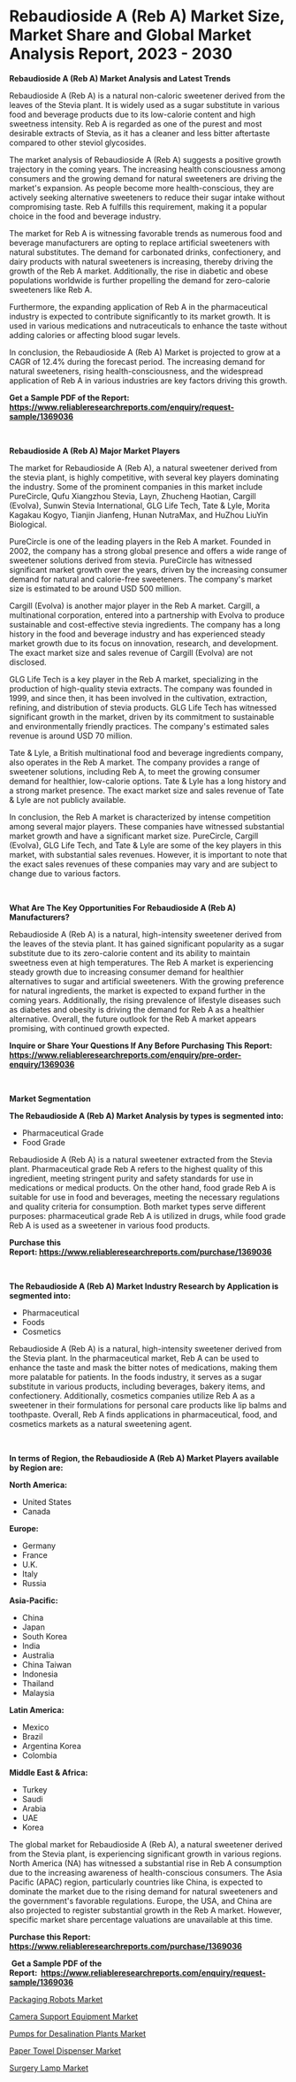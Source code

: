 <p><h1>Rebaudioside A (Reb A) Market Size, Market Share and Global Market Analysis Report, 2023 - 2030</h1></p><p><strong>Rebaudioside A (Reb A) Market Analysis and Latest Trends</strong></p>
<p><p>Rebaudioside A (Reb A) is a natural non-caloric sweetener derived from the leaves of the Stevia plant. It is widely used as a sugar substitute in various food and beverage products due to its low-calorie content and high sweetness intensity. Reb A is regarded as one of the purest and most desirable extracts of Stevia, as it has a cleaner and less bitter aftertaste compared to other steviol glycosides.</p><p>The market analysis of Rebaudioside A (Reb A) suggests a positive growth trajectory in the coming years. The increasing health consciousness among consumers and the growing demand for natural sweeteners are driving the market's expansion. As people become more health-conscious, they are actively seeking alternative sweeteners to reduce their sugar intake without compromising taste. Reb A fulfills this requirement, making it a popular choice in the food and beverage industry.</p><p>The market for Reb A is witnessing favorable trends as numerous food and beverage manufacturers are opting to replace artificial sweeteners with natural substitutes. The demand for carbonated drinks, confectionery, and dairy products with natural sweeteners is increasing, thereby driving the growth of the Reb A market. Additionally, the rise in diabetic and obese populations worldwide is further propelling the demand for zero-calorie sweeteners like Reb A.</p><p>Furthermore, the expanding application of Reb A in the pharmaceutical industry is expected to contribute significantly to its market growth. It is used in various medications and nutraceuticals to enhance the taste without adding calories or affecting blood sugar levels.</p><p>In conclusion, the Rebaudioside A (Reb A) Market is projected to grow at a CAGR of 12.4% during the forecast period. The increasing demand for natural sweeteners, rising health-consciousness, and the widespread application of Reb A in various industries are key factors driving this growth.</p></p>
<p><strong>Get a Sample PDF of the Report:&nbsp; <a href="https://www.reliableresearchreports.com/enquiry/request-sample/1369036">https://www.reliableresearchreports.com/enquiry/request-sample/1369036</a></strong></p>
<p>&nbsp;</p>
<p><strong>Rebaudioside A (Reb A) Major Market Players</strong></p>
<p><p>The market for Rebaudioside A (Reb A), a natural sweetener derived from the stevia plant, is highly competitive, with several key players dominating the industry. Some of the prominent companies in this market include PureCircle, Qufu Xiangzhou Stevia, Layn, Zhucheng Haotian, Cargill (Evolva), Sunwin Stevia International, GLG Life Tech, Tate & Lyle, Morita Kagakau Kogyo, Tianjin Jianfeng, Hunan NutraMax, and HuZhou LiuYin Biological.</p><p>PureCircle is one of the leading players in the Reb A market. Founded in 2002, the company has a strong global presence and offers a wide range of sweetener solutions derived from stevia. PureCircle has witnessed significant market growth over the years, driven by the increasing consumer demand for natural and calorie-free sweeteners. The company's market size is estimated to be around USD 500 million.</p><p>Cargill (Evolva) is another major player in the Reb A market. Cargill, a multinational corporation, entered into a partnership with Evolva to produce sustainable and cost-effective stevia ingredients. The company has a long history in the food and beverage industry and has experienced steady market growth due to its focus on innovation, research, and development. The exact market size and sales revenue of Cargill (Evolva) are not disclosed.</p><p>GLG Life Tech is a key player in the Reb A market, specializing in the production of high-quality stevia extracts. The company was founded in 1999, and since then, it has been involved in the cultivation, extraction, refining, and distribution of stevia products. GLG Life Tech has witnessed significant growth in the market, driven by its commitment to sustainable and environmentally friendly practices. The company's estimated sales revenue is around USD 70 million.</p><p>Tate & Lyle, a British multinational food and beverage ingredients company, also operates in the Reb A market. The company provides a range of sweetener solutions, including Reb A, to meet the growing consumer demand for healthier, low-calorie options. Tate & Lyle has a long history and a strong market presence. The exact market size and sales revenue of Tate & Lyle are not publicly available.</p><p>In conclusion, the Reb A market is characterized by intense competition among several major players. These companies have witnessed substantial market growth and have a significant market size. PureCircle, Cargill (Evolva), GLG Life Tech, and Tate & Lyle are some of the key players in this market, with substantial sales revenues. However, it is important to note that the exact sales revenues of these companies may vary and are subject to change due to various factors.</p></p>
<p>&nbsp;</p>
<p><strong>What Are The Key Opportunities For Rebaudioside A (Reb A) Manufacturers?</strong></p>
<p><p>Rebaudioside A (Reb A) is a natural, high-intensity sweetener derived from the leaves of the stevia plant. It has gained significant popularity as a sugar substitute due to its zero-calorie content and its ability to maintain sweetness even at high temperatures. The Reb A market is experiencing steady growth due to increasing consumer demand for healthier alternatives to sugar and artificial sweeteners. With the growing preference for natural ingredients, the market is expected to expand further in the coming years. Additionally, the rising prevalence of lifestyle diseases such as diabetes and obesity is driving the demand for Reb A as a healthier alternative. Overall, the future outlook for the Reb A market appears promising, with continued growth expected.</p></p>
<p><strong>Inquire or Share Your Questions If Any Before Purchasing This Report: <a href="https://www.reliableresearchreports.com/enquiry/pre-order-enquiry/1369036">https://www.reliableresearchreports.com/enquiry/pre-order-enquiry/1369036</a></strong></p>
<p>&nbsp;</p>
<p><strong>Market Segmentation</strong></p>
<p><strong>The Rebaudioside A (Reb A) Market Analysis by types is segmented into:</strong></p>
<p><ul><li>Pharmaceutical Grade</li><li>Food Grade</li></ul></p>
<p><p>Rebaudioside A (Reb A) is a natural sweetener extracted from the Stevia plant. Pharmaceutical grade Reb A refers to the highest quality of this ingredient, meeting stringent purity and safety standards for use in medications or medical products. On the other hand, food grade Reb A is suitable for use in food and beverages, meeting the necessary regulations and quality criteria for consumption. Both market types serve different purposes: pharmaceutical grade Reb A is utilized in drugs, while food grade Reb A is used as a sweetener in various food products.</p></p>
<p><strong>Purchase this Report:&nbsp;<a href="https://www.reliableresearchreports.com/purchase/1369036">https://www.reliableresearchreports.com/purchase/1369036</a></strong></p>
<p>&nbsp;</p>
<p><strong>The Rebaudioside A (Reb A) Market Industry Research by Application is segmented into:</strong></p>
<p><ul><li>Pharmaceutical</li><li>Foods</li><li>Cosmetics</li></ul></p>
<p><p>Rebaudioside A (Reb A) is a natural, high-intensity sweetener derived from the Stevia plant. In the pharmaceutical market, Reb A can be used to enhance the taste and mask the bitter notes of medications, making them more palatable for patients. In the foods industry, it serves as a sugar substitute in various products, including beverages, bakery items, and confectionery. Additionally, cosmetics companies utilize Reb A as a sweetener in their formulations for personal care products like lip balms and toothpaste. Overall, Reb A finds applications in pharmaceutical, food, and cosmetics markets as a natural sweetening agent.</p></p>
<p>&nbsp;</p>
<p><strong>In terms of Region, the Rebaudioside A (Reb A) Market Players available by Region are:</strong></p>
<p>
    <p> <strong> North America: </strong>
        <ul>
            <li>United States</li>
            <li>Canada</li>
        </ul>
        </p> 
    <p> <strong> Europe: </strong>
        <ul>
            <li>Germany</li>
            <li>France</li>
            <li>U.K.</li>
            <li>Italy</li>
            <li>Russia</li>
        </ul>
        </p> 
    <p> <strong> Asia-Pacific: </strong>
        <ul>
            <li>China</li>
            <li>Japan</li>
            <li>South Korea</li>
            <li>India</li>
            <li>Australia</li>
            <li>China Taiwan</li>
            <li>Indonesia</li>
            <li>Thailand</li>
            <li>Malaysia</li>
        </ul>
        </p> 
    <p> <strong> Latin America: </strong>
        <ul>
            <li>Mexico</li>
            <li>Brazil</li>
            <li>Argentina Korea</li>
            <li>Colombia</li>
        </ul>
        </p> 
    <p> <strong> Middle East & Africa: </strong>
        <ul>
            <li>Turkey</li>
            <li>Saudi</li>
            <li>Arabia</li>
            <li>UAE</li>
            <li>Korea</li>
        </ul>
    </p>
    </p>
<p><p>The global market for Rebaudioside A (Reb A), a natural sweetener derived from the Stevia plant, is experiencing significant growth in various regions. North America (NA) has witnessed a substantial rise in Reb A consumption due to the increasing awareness of health-conscious consumers. The Asia Pacific (APAC) region, particularly countries like China, is expected to dominate the market due to the rising demand for natural sweeteners and the government's favorable regulations. Europe, the USA, and China are also projected to register substantial growth in the Reb A market. However, specific market share percentage valuations are unavailable at this time.</p></p>
<p><strong>Purchase this Report: <a href="https://www.reliableresearchreports.com/purchase/1369036">https://www.reliableresearchreports.com/purchase/1369036</a></strong></p>
<p>&nbsp;<strong>Get a Sample PDF of the Report:&nbsp;&nbsp;<a href="https://www.reliableresearchreports.com/enquiry/request-sample/1369036">https://www.reliableresearchreports.com/enquiry/request-sample/1369036</a></strong></p>
<p><strong></strong></p>
<p><p><a href="https://www.linkedin.com/pulse/packaging-robots-market-research-report-provides-thorough-a6lcf/">Packaging Robots Market</a></p><p><a href="https://github.com/lbird53714/Market-Research-Report-List-1/blob/main/camera-support-equipment-market.md">Camera Support Equipment Market</a></p><p><a href="https://github.com/mabutironaldo/Market-Research-Report-List-1/blob/main/pumps-for-desalination-plants-market.md">Pumps for Desalination Plants Market</a></p><p><a href="https://www.linkedin.com/pulse/paper-towel-dispenser-market-size-2023-2030-global-industrial-85pbf/">Paper Towel Dispenser Market</a></p><p><a href="https://medium.com/@katlynbauch/surgery-lamp-market-size-cagr-trends-2024-2030-33084fb3bb55">Surgery Lamp Market</a></p></p>